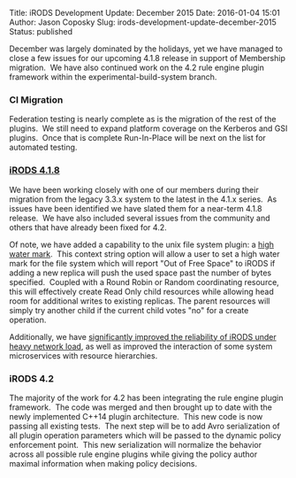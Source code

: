 Title: iRODS Development Update: December 2015
Date: 2016-01-04 15:01
Author: Jason Coposky
Slug: irods-development-update-december-2015
Status: published

December was largely dominated by the holidays, yet we have managed to
close a few issues for our upcoming 4.1.8 release in support of
Membership migration.  We have also continued work on the 4.2 rule
engine plugin framework within the experimental-build-system branch.

<!--more-->

### CI Migration

Federation testing is nearly complete as is the migration of the rest of
the plugins.  We still need to expand platform coverage on the Kerberos
and GSI plugins.  Once that is complete Run-In-Place will be next on the
list for automated testing.

### [iRODS 4.1.8](https://github.com/irods/irods/issues?q=is%3Aopen+is%3Aissue+milestone%3A4.1.8)

We have been working closely with one of our members during their
migration from the legacy 3.3.x system to the latest in the 4.1.x
series.  As issues have been identified we have slated them for a
near-term 4.1.8 release.  We have also included several issues from the
community and others that have already been fixed for 4.2.

Of note, we have added a capability to the unix file system plugin: a
[high water mark](https://github.com/irods/irods/issues/2981).  This
context string option will allow a user to set a high water mark for the
file system which will report "Out of Free Space" to iRODS if adding a
new replica will push the used space past the number of bytes specified.
 Coupled with a Round Robin or Random coordinating resource, this will
effectively create Read Only child resources while allowing head room
for additional writes to existing replicas. The parent resources will
simply try another child if the current child votes "no" for a create
operation.

Additionally, we have [significantly improved the reliability of iRODS
under heavy network load](https://github.com/irods/irods/issues/2803),
as well as improved the interaction of some system microservices with
resource hierarchies.

### iRODS 4.2

The majority of the work for 4.2 has been integrating the rule engine
plugin framework.  The code was merged and then brought up to date with
the newly implemented C++14 plugin architecture.  This new code is now
passing all existing tests.  The next step will be to add
Avro serialization of all plugin operation parameters which will be
passed to the dynamic policy enforcement point.  This new
serialization will normalize the behavior across all possible rule
engine plugins while giving the policy author maximal information when
making policy decisions.

